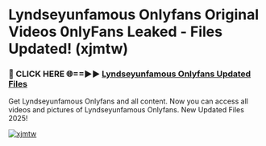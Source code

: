 # Lyndseyunfamous Onlyfans Original Videos 0nlyFans Leaked - Files Updated! (xjmtw)

<h3>🔴 CLICK HERE 🌐==►► <a href="https://tinyurl.com/2m67pmp6" rel="nofollow">Lyndseyunfamous Onlyfans Updated Files</a></h3>

Get Lyndseyunfamous Onlyfans and all content. Now you can access all videos and pictures of Lyndseyunfamous Onlyfans. New Updated Files 2025!

[![xjmtw](https://i.imgur.com/H4QAA4z.gif)](https://tinyurl.com/2m67pmp6)